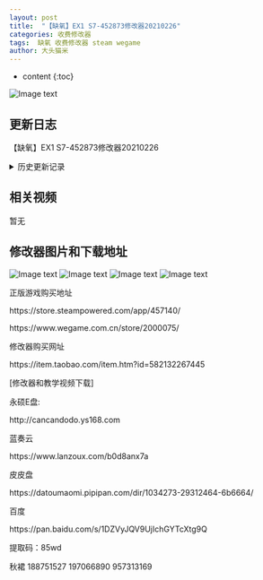 ```yaml
---
layout: post
title:  "【缺氧】EX1 S7-452873修改器20210226"
categories: 收费修改器
tags:  缺氧 收费修改器 steam wegame
author: 大头猫米
---
```


* content
{:toc}

![Image text](https://datoumaomi.github.io/pic/qqq/queyang/logo.jpg)

##  更新日志
【缺氧】EX1 S7-452873修改器20210226<p></p>





<details>
<summary>历史更新记录</summary><p></p>
 【缺氧】EX1-444349版修改器20201209<p></p>
 【缺氧】CS-442712版修改器20201203v2<p></p>
【缺氧】CS-444111版修改器20201211<p></p> 
 【缺氧】EX1-444834版修改器20201211<p></p>
 【缺氧】CS-449460版修改器20210202<p></p>
 【缺氧】EX1-449549版修改器20210202<p></p>
  - 20201128  【缺氧】CS-442154版修改器20201128 修复尿意无效的bug,支持最新的wegame版<p></p>
 <p></p>
 - 20201128  【缺氧】CS-442154版修改器20201128
 <p></p>
 - 20201126 【缺氧】CS-442154版修改器20201126
 <p></p>
</details>

## 相关视频
暂无

## 修改器图片和下载地址

![Image text](https://datoumaomi.github.io/pic/qqq/queyang/0.jpg)
![Image text](https://datoumaomi.github.io/pic/qqq/queyang/1.jpg)
![Image text](https://datoumaomi.github.io/pic/qqq/queyang/2.jpg)
![Image text](https://datoumaomi.github.io/pic/qqq/queyang/3.jpg)


<p>正版游戏购买地址</p>
<p></p>
https://store.steampowered.com/app/457140/
<p></p>
https://www.wegame.com.cn/store/2000075/
<p></p>
修改器购买网址
<p></p>
https://item.taobao.com/item.htm?id=582132267445
<p></p>
<p></p>
<p>[修改器和教学视频下载]</p>
<p>永硕E盘:</p>
<p>http://cancandodo.ys168.com</p>
<p></p>
<p>蓝奏云</p>
https://www.lanzoux.com/b0d8anx7a
<p></p>
<p></p>
<p>皮皮盘</p>
<p>https://datoumaomi.pipipan.com/dir/1034273-29312464-6b6664/</p>
<p></p>
<p>百度</p>
https://pan.baidu.com/s/1DZVyJQV9UjIchGYTcXtg9Q 
<p></p>
提取码：85wd
<p></p>

<p>秋裙 188751527 197066890 957313169</p>
